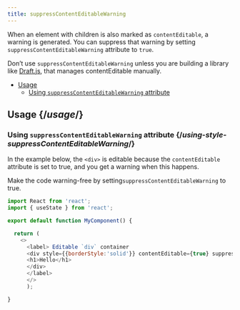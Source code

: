 ```yaml
---
title: suppressContentEditableWarning
---
```


<Intro>

When an element with children is also marked as `contentEditable`, a warning is generated. You can suppress that warning by setting `suppressContentEditableWarning` attribute to `true`.

</Intro>

<Note>

Don’t use `suppressContentEditableWarning` unless you are building a library like [Draft.js](https://draftjs.org/), that manages contentEditable manually.
</Note>

- [Usage](#usage)
  - [Using `suppressContentEditableWarning` attribute](#using-style-suppressContentEditableWarning)

## Usage {/*usage*/}

### Using `suppressContentEditableWarning` attribute {/*using-style-suppressContentEditableWarning*/}

In the example below, the `<div>` is editable because the `contentEditable` attribute is set to true, and you get a warning when this happens.

Make the code warning-free by setting`suppressContentEditableWarning` to true.

<Sandpack>

``` js App.js
import React from 'react';
import { useState } from 'react';

export default function MyComponent() {

  return (
    <>
      <label> Editable `div` container
      <div style={{borderStyle:'solid'}} contentEditable={true} suppressContentEditableWarning={true} >
      <h1>Hello</h1>
      </div>
      </label>
      </>
      );

}

```
</Sandpack>
